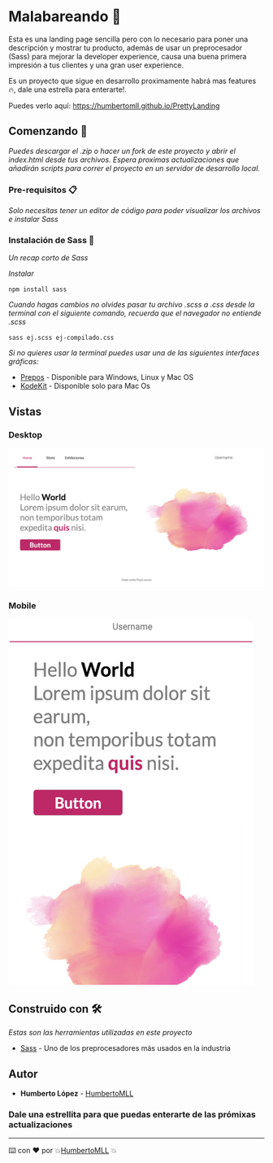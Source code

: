 # Malabareando 🤹

Esta es una landing page sencilla pero con lo necesario para poner una descripción y mostrar tu producto, además de usar un preprocesador (Sass) para mejorar la developer experience, causa una buena primera impresión a tus clientes y una gran user experience.

Es un proyecto que sigue en desarrollo proximamente habrá mas features 🔥, dale una estrella para enterarte!.

Puedes verlo aquí: https://humbertomll.github.io/PrettyLanding

## Comenzando 🚀

_Puedes descargar el .zip o hacer un fork de este proyecto y abrir el index.html desde tus archivos. Espera proximas actualizaciones que añadirán scripts para correr el proyecto en un servidor de desarrollo local._

### Pre-requisitos 📋

_Solo necesitas tener un editor de código para poder visualizar los archivos e instalar Sass_


### Instalación de Sass 🔧

_Un recap corto de Sass_

_Instalar_

```
npm install sass 
```

_Cuando hagas cambios no olvides pasar tu archivo .scss a .css desde la terminal con el siguiente comando, recuerda que el navegador no entiende .scss_

```
sass ej.scss ej-compilado.css
```

_Si no quieres usar la terminal puedes usar una de las siguientes interfaces gráficas:_

* [Prepos](https://prepros.io) - Disponible para Windows, Linux y Mac OS
* [KodeKit](https://codekitapp.com) - Disponible solo para Mac Os


## Vistas 

### Desktop
  <img src="assets/destokp.png"/>

### Mobile
  <img src="assets/mobile.png" width="480" height="720"/>




## Construido con 🛠️

_Estas son las herramientas utilizadas en este proyecto_

* [Sass](https://sass-lang.com) - Uno de los preprocesadores más usados en la industria



## Autor


* **Humberto López**  - [HumbertoMLL](https://github.com/humbertomll)
 
### Dale una estrellita para que puedas enterarte de las prómixas actualizaciones  
---
⌨️ con ❤️ por 💥[HumbertoMLL](https://github.com/humbertomll) 💥